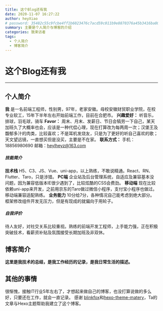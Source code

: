 ```yaml
---
title: 这个Blog还有我
date: 2020-11-07 16:27:22
author: heyXiao
# password: 35482c55c9fcbe4ff1b6023476c7acd59c011b9e8870376a45b3416ba8092d3d
summary: 主要是个人简介与博客的介绍
categories: 致来访者
tags:
  - 个人简介
  - 博客简介
---
```

# 这个Blog还有我

-------------------
## 个人简介

**我** 是一名前端工程师，性别男，97年，老家安徽。母校安徽财贸职业学院，在校专业软工，15年下半年左右开始前端工作，目前在合肥市。
**兴趣爱好：** 听音乐，排球，羽毛球，骑车
**Favor：** 周末、月末、发薪日、节日会犒劳一下自己，某天加班久了大概率也会，应该是一种代偿心理，现在打算改为每两周一次；汉堡王及馥郁多汁的肉类，比较喜欢；不是耳机发烧友，只是为了更好的听自己喜欢的歌；天文望远镜，一直想买但是没买，主要是不在家。
**联系方式：** 手机：18856980690 邮箱：heylheyz@163.com

##### 技能简介
**技术栈** H5、C3、JS、Vue、uni-app，以上熟练，不敢说精通。React、RN、Flutter、Taro，只是涉猎。
**PC端** 企业站及后台管理系统，自适应及兼容基本没问题，因为兼容低版本IE很少遇到了，比较炫酷的CSS会费劲。
**移动端** 现在比较依赖uni-app来开发，之前用京东的Taro做过微信小程序，支付宝小程序也做过。移动端兼容适配熟练。
**业务能力** 10分给7分，各种情况自己能考虑到绝大部分。框架修改组件开发无压力，但是有现成的就偏向于用轮子。

##### 自我评价
待人友好，对社交关系比较重视。熟练的前端开发工程师，上手能力强，正在积极突破技术，看薪资补贴及氛围接受长期加班及非双休。

## 博客简介
**这里是我技术的总结，是我工作经历的记录，是我日常生活的描述。**

## 其他的事情
很惭愧，接触IT行业5年左右了，才想起来做自己的博客，也没打算说做的多么好，只要还在工作，就会一直记录。
感谢 [blinkfox](https://github.com/blinkfox)和[hexo-theme-matery](https://github.com/blinkfox/hexo-theme-matery)，Ta的文章与Hexo主题帮助我建立了这个博客。
